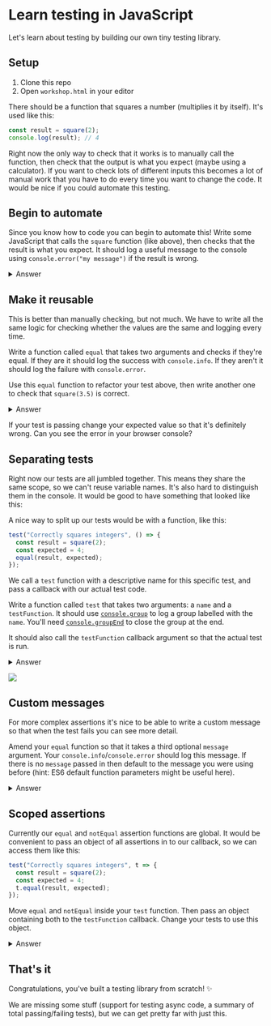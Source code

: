 # Learn testing in JavaScript

Let's learn about testing by building our own tiny testing library.

## Setup

1. Clone this repo
1. Open `workshop.html` in your editor

There should be a function that squares a number (multiplies it by itself). It's used like this:

```js
const result = square(2);
console.log(result); // 4
```

Right now the only way to check that it works is to manually call the function, then check that the output is what you expect (maybe using a calculator). If you want to check lots of different inputs this becomes a lot of manual work that you have to do every time you want to change the code. It would be nice if you could automate this testing.

## Begin to automate

Since you know how to code you can begin to automate this! Write some JavaScript that calls the `square` function (like above), then checks that the result is what you expect. It should log a useful message to the console using `console.error("my message")` if the result is wrong.

<details>
<summary>Answer</summary>

```js
const result = square(2);
const expected = 500;
if (result !== expected) {
  console.error("Failed: expected square(2) to equal 4, but got " + result);
}
```

If your test passes change your expected value so that it's definitely wrong. Can you see the failure in your browser console?

</details>

## Make it reusable

This is better than manually checking, but not much. We have to write all the same logic for checking whether the values are the same and logging every time.

Write a function called `equal` that takes two arguments and checks if they're equal. If they are it should log the success with `console.info`. If they aren't it should log the failure with `console.error`.

Use this `equal` function to refactor your test above, then write another one to check that `square(3.5)` is correct.

<details>
<summary>Answer</summary>

```js
function equal(x, y) {
  const message = `Expected ${x} to equal ${y}`;
  if (x === y) {
    console.info("Pass: " + message);
  } else {
    console.error("Fail: " + message);
  }
}

const result1 = square(2);
const expected1 = 4;
equal(result1, expected1);

const result2 = square(3.5);
const expected2 = 12.25;
equal(result2, expected2);
```

</details>

If your test is passing change your expected value so that it's definitely wrong. Can you see the error in your browser console?

## Separating tests

Right now our tests are all jumbled together. This means they share the same scope, so we can't reuse variable names. It's also hard to distinguish them in the console. It would be good to have something that looked like this:

A nice way to split up our tests would be with a function, like this:

```js
test("Correctly squares integers", () => {
  const result = square(2);
  const expected = 4;
  equal(result, expected);
});
```

We call a `test` function with a descriptive name for this specific test, and pass a callback with our actual test code.

Write a function called `test` that takes two arguments: a `name` and a `testFunction`. It should use [`console.group`](https://developer.mozilla.org/en-US/docs/Web/API/Console/group) to log a group labelled with the `name`. You'll need [`console.groupEnd`](https://developer.mozilla.org/en-US/docs/Web/API/Console/groupEnd) to close the group at the end.

It should also call the `testFunction` callback argument so that the actual test is run.

<details>
<summary>Answer</summary>

```js
function test(name, testFunction) {
  console.group(name);
  testFunction();
  console.groupEnd();
}

test("Correctly squares integers", () => {
  const result = square(2);
  const expected = 4;
  equal(result, expected);
});

test("Correctly squares decimals", () => {
  const result = square(3.5);
  const expected = 12.25;
  equal(result, expected);
});
```

</details>

![](https://user-images.githubusercontent.com/9408641/74967349-b587b080-5410-11ea-8295-a2f81a8d0f78.png)

## Custom messages

For more complex assertions it's nice to be able to write a custom message so that when the test fails you can see more detail.

Amend your `equal` function so that it takes a third optional `message` argument. Your `console.info`/`console.error` should log this message. If there is no `message` passed in then default to the message you were using before (hint: ES6 default function parameters might be useful here).

<details>
<summary>Answer</summary>

```js
function equal(x, y, message = `Expected ${x} to equal ${y}`) {
  if (x === y) {
    console.info("Pass: " + message);
  } else {
    console.error("Fail: " + message);
  }
}

test("Correctly squares integers", () => {
  const result = square(2);
  const expected = 4;
  equal(result, expected, "square(2) should be 4);
});
```

</details>

## Scoped assertions

Currently our `equal` and `notEqual` assertion functions are global. It would be convenient to pass an object of all assertions in to our callback, so we can access them like this:

```js
test("Correctly squares integers", t => {
  const result = square(2);
  const expected = 4;
  t.equal(result, expected);
});
```

Move `equal` and `notEqual` inside your `test` function. Then pass an object containing both to the `testFunction` callback. Change your tests to use this object.

<details>
<summary>Answer</summary>

```js
function test(name, testFunction) {
  function equal(x, y, message = `Expected ${x} to equal ${y}`) {
    if (x === y) {
      console.info("Pass: " + message);
    } else {
      console.error("Fail: " + message);
    }
  }

  function notEqual(x, y, message = `Expected ${x} not to equal ${y}`) {
    if (x !== y) {
      console.info("Pass: " + message);
    } else {
      console.error("Fail: " + message);
    }
  }

  const assertions = {
    equal,
    notEqual,
  };

  console.group(name);
  testFunction(assertions);
  console.groupEnd(name);
}

test("Correctly squares integers", () => {
  const result = square(2);
  const expected = 4;
  equal(result, expected, "square(2) should be 4);
});
```

</details>

## That's it

Congratulations, you've built a testing library from scratch! :sparkles:

We are missing some stuff (support for testing async code, a summary of total passing/failing tests), but we can get pretty far with just this.
